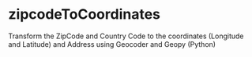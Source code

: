 # zipcodeToCoordinates
Transform the ZipCode and Country Code to the coordinates (Longitude and Latitude) and Address using Geocoder and Geopy (Python)
